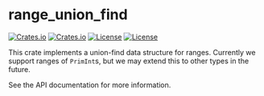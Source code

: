 # range_union_find

[![Crates.io](https://img.shields.io/crates/v/range_union_find)](https://crates.io/crates/range_union_find)
[![Crates.io](https://img.shields.io/crates/d/range_union_find)](https://crates.io/crates/range_union_find)
[![License](https://img.shields.io/badge/license-Apache%202.0-blue)](https://github.com/rlee287/range_union_find/blob/main/LICENSE-APACHE)
[![License](https://img.shields.io/badge/license-MIT-blue)](https://github.com/rlee287/range_union_find/blob/main/LICENSE-MIT)

This crate implements a union-find data structure for ranges.
Currently we support ranges of `PrimInt`s, but we may extend this to other types in the future.

See the API documentation for more information.
